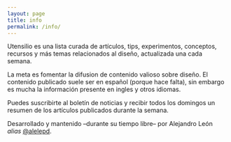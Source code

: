 ```yaml
---
layout: page
title: info
permalink: /info/
---
```


Utensilio es una lista curada de artículos, tips, experimentos, conceptos, recursos y más temas relacionados al diseño, actualizada una cada semana.

La meta es fomentar la difusion de contenido valioso sobre diseño. El contenido publicado suele ser en español (porque hace falta), sin embargo es mucha la información presente en ingles y otros idiomas.

Puedes suscribirte al boletín de noticias y recibir todos los domingos un resumen de los artículos publicados durante la semana.

Desarrollado y mantenido –durante su tiempo libre– por Alejandro León _alias_ [@alelepd](https://twitter.com/alelepd).
